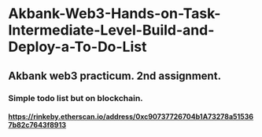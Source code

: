 # Akbank-Web3-Hands-on-Task-Intermediate-Level-Build-and-Deploy-a-To-Do-List
## Akbank web3 practicum. 2nd assignment.  


### Simple todo list but on blockchain.
#### https://rinkeby.etherscan.io/address/0xc90737726704b1A73278a515367b82c7643f8913
